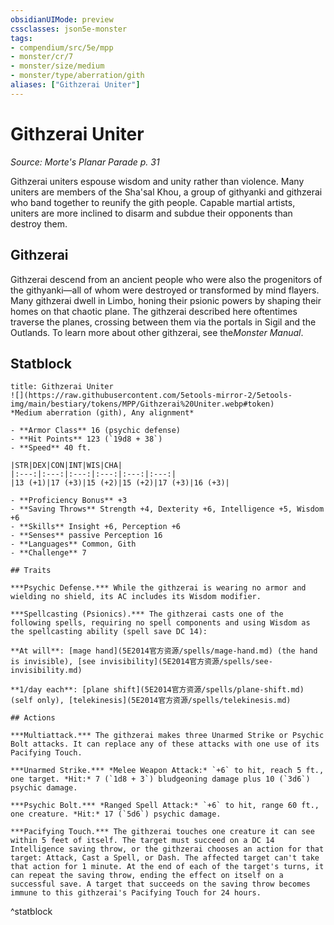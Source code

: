 ```yaml
---
obsidianUIMode: preview
cssclasses: json5e-monster
tags:
- compendium/src/5e/mpp
- monster/cr/7
- monster/size/medium
- monster/type/aberration/gith
aliases: ["Githzerai Uniter"]
---
```

# Githzerai Uniter
*Source: Morte's Planar Parade p. 31*  

Githzerai uniters espouse wisdom and unity rather than violence. Many uniters are members of the Sha'sal Khou, a group of githyanki and githzerai who band together to reunify the gith people. Capable martial artists, uniters are more inclined to disarm and subdue their opponents than destroy them.

## Githzerai

Githzerai descend from an ancient people who were also the progenitors of the githyanki—all of whom were destroyed or transformed by mind flayers. Many githzerai dwell in Limbo, honing their psionic powers by shaping their homes on that chaotic plane. The githzerai described here oftentimes traverse the planes, crossing between them via the portals in Sigil and the Outlands. To learn more about other githzerai, see the*Monster Manual*.

## Statblock

```ad-statblock
title: Githzerai Uniter
![](https://raw.githubusercontent.com/5etools-mirror-2/5etools-img/main/bestiary/tokens/MPP/Githzerai%20Uniter.webp#token)
*Medium aberration (gith), Any alignment*

- **Armor Class** 16 (psychic defense)
- **Hit Points** 123 (`19d8 + 38`)
- **Speed** 40 ft.

|STR|DEX|CON|INT|WIS|CHA|
|:---:|:---:|:---:|:---:|:---:|:---:|
|13 (+1)|17 (+3)|15 (+2)|15 (+2)|17 (+3)|16 (+3)|

- **Proficiency Bonus** +3
- **Saving Throws** Strength +4, Dexterity +6, Intelligence +5, Wisdom +6
- **Skills** Insight +6, Perception +6
- **Senses** passive Perception 16
- **Languages** Common, Gith
- **Challenge** 7

## Traits

***Psychic Defense.*** While the githzerai is wearing no armor and wielding no shield, its AC includes its Wisdom modifier.

***Spellcasting (Psionics).*** The githzerai casts one of the following spells, requiring no spell components and using Wisdom as the spellcasting ability (spell save DC 14):

**At will**: [mage hand](5E2014官方资源/spells/mage-hand.md) (the hand is invisible), [see invisibility](5E2014官方资源/spells/see-invisibility.md)

**1/day each**: [plane shift](5E2014官方资源/spells/plane-shift.md) (self only), [telekinesis](5E2014官方资源/spells/telekinesis.md)

## Actions

***Multiattack.*** The githzerai makes three Unarmed Strike or Psychic Bolt attacks. It can replace any of these attacks with one use of its Pacifying Touch.

***Unarmed Strike.*** *Melee Weapon Attack:* `+6` to hit, reach 5 ft., one target. *Hit:* 7 (`1d8 + 3`) bludgeoning damage plus 10 (`3d6`) psychic damage.

***Psychic Bolt.*** *Ranged Spell Attack:* `+6` to hit, range 60 ft., one creature. *Hit:* 17 (`5d6`) psychic damage.

***Pacifying Touch.*** The githzerai touches one creature it can see within 5 feet of itself. The target must succeed on a DC 14 Intelligence saving throw, or the githzerai chooses an action for that target: Attack, Cast a Spell, or Dash. The affected target can't take that action for 1 minute. At the end of each of the target's turns, it can repeat the saving throw, ending the effect on itself on a successful save. A target that succeeds on the saving throw becomes immune to this githzerai's Pacifying Touch for 24 hours.
```
^statblock